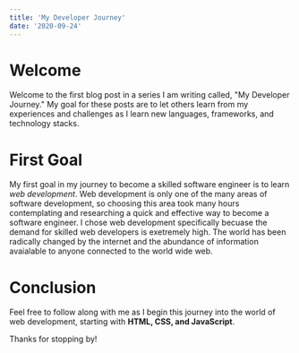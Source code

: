 ```yaml
---
title: 'My Developer Journey'
date: '2020-09-24'
---
```


# Welcome
Welcome to the first blog post in a series I am writing called, "My Developer Journey." My goal for these posts are to let others learn from my experiences and challenges as I learn new languages, frameworks, and technology stacks. 

# First Goal
My first goal in my journey to become a skilled software engineer is to learn *web development*. Web development is only one of the many areas of software development, so choosing this area took many hours contemplating and researching a quick and effective way to become a software engineer. I chose web development specifically becuase the demand for skilled web developers is exetremely high. The world has been radically changed by the internet and the abundance of information avaialable to anyone connected to the world wide web.

# Conclusion

Feel free to follow along with me as I begin this journey into the world of web development, starting with **HTML, CSS, and JavaScript**. 

Thanks for stopping by! 

